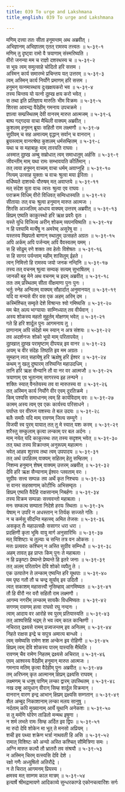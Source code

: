 ```yaml
---
title: 039 To urge and Lakshmana
title_english: 039 To urge and Lakshmana

---
```


<div class="audioEmbed"  caption="श्रीराम-हरिसीताराममूर्ति-घनपाठिभ्यां वचनम्" src="https://archive.org/download/Ramayana-recitation-Sriram-harisItArAmamUrti-Ghanapaati-v2/Kanda_5/Kanda_5_SK-039-To_urge_and_Lakshmana.mp3"></div>

मणिम् दत्त्वा ततः सीता हनूमन्तम् अथ अब्रवीत् ।  
अभिज्ञानम् अभिज्ञातम् एतत् रामस्य तत्त्वतः ॥ ५-३९-१  
मणिम् तु दृष्ट्वा रामो वै त्रयाणाम् संस्मरिष्यति ।  
वीरो जनन्या मम च राज्ञो दशरथस्य च ॥ ५-३९-२  
स भूयः त्वम् समुत्साहे चोदितो हरि सत्तम ।  
अस्मिन् कार्य समारम्भे प्रचिन्तय यत् उत्तरम् ॥ ५-३९-३  
त्वम् अस्मिन् कार्य निर्योगे प्रमाणम् हरि सत्तम ।  
हनुमन् यत्नमास्थाय दुःखक्षयकरो भव ॥ ५-३९-४  
तस्य चिन्तय यो यत्नो दुह्ख क्षय करो भवेत् ।  
स तथा इति प्रतिज्ञाय मारुतिः भीम विक्रमः ॥ ५-३९-५  
शिरसा आवन्द्य वैदेहीम् गमनाय उपचक्रमे ।  
ज्ञात्वा सम्प्रस्थितम् देवी वानरम् मारुत आत्मजम् ॥ ५-३९-६  
बाष्प गद्गदया वाचा मैथिली वाक्यम् अब्रवीत् ।  
कुशलम् हनुमन् ब्रूयाः सहितौ राम लक्ष्मणौ ॥ ५-३९-७  
सुग्रीवम् च सह अमात्यम् वृद्धान् सर्वान् च वानरान् ।  
ब्रुयस्त्वाम् वानरश्रेष्ठ कुशलम् धर्मसम्हितम् ॥ ५-३९-८  
यथा च स महाबाहुः माम् तारयति राघवः ।  
अस्मात् दुह्ख अम्बु सम्रोधात् त्वम् समाधातुम् अर्हसि ॥ ५-३९-९  
जीवन्तीम् माम् यथा रामः सम्भावयति कीर्तिमान् ।  
तत् त्वया हनुमन् वाच्यम् वाचा धर्मम् अवाप्नुहि ॥ ५-३९-१०  
नित्यम् उत्साह युक्ताः च वाचः श्रुत्वा मया ईरिताः ।  
वर्धिष्यते दाशरथेः पौरुषम् मत् अवाप्तये ॥ ५-३९-११  
मत् संदेश युता वाचः त्वत्तः श्रुत्वा एव राघवः ।  
पराक्रम विधिम् वीरो विधिवत् सम्विधास्यति ॥ ५-३९-१२  
सीतायाः तत् वचः श्रुत्वा हनुमान् मारुत आत्मजः ।  
शिरसि अञ्जलिम् आधाय वाक्यम् उत्तरम् अब्रवीत् ॥ ५-३९-१३  
क्षिप्रम् एष्यति काकुत्स्थो हरि ऋक्ष प्रवरैः वृतः ।  
यस्ते युधि विजित्य अरीन् शोकम् व्यपनयिष्यति ॥ ५-३९-१४  
न हि पश्यामि मर्त्येषु न अमरेष्व् असुरेषु वा ।  
यस्तस्य ष्खिपतो बाणान् स्थातुम् उत्सहते अग्रतः ॥ ५-३९-१५  
अपि अर्कम् अपि पर्जन्यम् अपि वैवस्वतम् यमम् ।  
स हि सोढुम् रणे शक्तः तव हेतोः विशेषतः ॥ ५-३९-१६  
स हि सागर पर्यन्ताम् महीम् शासितुम् ईहते ।  
त्वन् निमित्तो हि रामस्य जयो जनक नन्दिनि ॥ ५-३९-१७  
तस्य तत् वचनम् श्रुत्वा सम्यक् सत्यम् सुभाषितम् ।  
जानकी बहु मेने अथ वचनम् च इदम् अब्रवीत् ॥ ५-३९-१८  
ततः तम् प्रस्थितम् सीता वीक्षमाणा पुनः पुनः ।  
भर्तुः स्नेह अन्वितम् वाक्यम् सौहार्दात् अनुमानयत् ॥ ५-३९-१९  
यदि वा मन्यसे वीर वस एक अहम् अरिम् दम ।  
कस्मिंश्चित् सम्वृते देशे विश्रान्तः श्वो गमिष्यसि ॥ ५-३९-२०  
मम चेत् अल्प भाग्यायाः साम्निध्यात् तव वीर्यवान् ।  
अस्य शोकस्य महतो मुहूर्तम् मोक्षणम् भवेत् ॥ ५-३९-२१  
गते हि हरि शार्दूल पुनः आगमनाय तु ।  
प्राणानाम् अपि संदेहो मम स्यान् न अत्र संशयः ॥ ५-३९-२२  
तव अदर्शनजः शोको भूयो माम् परितापयेत् ।  
दुह्खात् दुह्ख परामृष्टाम् दीपयन्न् इव वानर ॥ ५-३९-२३  
अयम् च वीर संदेहः तिष्ठति इव मम अग्रतः ।  
सुमहान् त्वत् सहायेषु हरि ऋक्षेषु हरि ईश्वर ॥ ५-३९-२४  
कथम् नु खलु दुष्पारम् तरिष्यन्ति महाउदधिम् ।  
तानि हरि ऋक्ष सैन्यानि तौ वा नर वर आत्मजौ ॥ ५-३९-२५  
त्रयाणाम् एव भूतानाम् सागरस्य इह लन्घने ।  
शक्तिः स्यात् वैनतेयस्य तव वा मारुतस्य वा ॥ ५-३९-२६  
तत् अस्मिन् कार्य निर्योगे वीर एवम् दुरतिक्रमे ।  
किम् पश्यसि समाधानम् त्वम् हि कार्यविदाम् वरः ॥ ५-३९-२७  
कामम् अस्य त्वम् एव एकः कार्यस्य परिसाधने ।  
पर्याप्तः पर वीरघ्न यशस्यः ते बल उदयः ॥ ५-३९-२८  
बलैः समग्रैः यदि माम् रावणम् जित्य सम्युगे ।  
विजयी स्व पुरम् यायात् तत् तु मे स्यात् यशः करम् ॥ ५-३९-२९  
शरैस्तु सम्कुलाम् कृत्वा लन्काम् पर बल अर्दनः ।  
माम् नयेत् यदि काकुत्स्थः तत् तस्य सदृशम् भवेत् ॥ ५-३९-३०  
तत् यथा तस्य विक्रान्तम् अनुरूपम् महात्मनः ।  
भवेत् आहव शूरस्य तथा त्वम् उपपादय ॥ ५-३९-३१  
तत् अर्थ उपहितम् वाक्यम् सहितम् हेतु सम्हितम् ।  
निशम्य हनुमान् शेषम् वाक्यम् उत्तरम् अब्रवीत् ॥ ५-३९-३२  
देवि हरि ऋक्ष सैन्यानाम् ईश्वरः प्लवताम् वरः ।  
सुग्रीवः सत्त्व सम्पन्नः तव अर्थे कृत निश्चयः ॥ ५-३९-३३  
स वानर सहस्राणाम् कोटीभिः अभिसम्वृतः ।  
क्षिप्रम् एष्यति वैदेहि राक्षसानाम् निबर्हणः ॥ ५-३९-३४  
तस्य विक्रम सम्पन्नाः सत्त्ववन्तो महाबलाः ।  
मनः सम्कल्प सम्पाता निदेशे हरयः स्थिताः ॥ ५-३९-३५  
येषाम् न उपरि न अधस्तान् न तिर्यक् सज्जते गतिः ।  
न च कर्मसु सीदन्ति महत्स्व् अमित तेजसः ॥ ५-३९-३६  
असकृत् तैः महाउत्सहैः ससागर धरा धरा ।  
प्रदक्षिणी कृता भूमिः वायु मार्ग अनुसारिभिः ॥ ५-३९-३७  
मत् विशिष्टाः च तुल्याः च सन्ति तत्र वन ओकसः ।  
मत्तः प्रत्यवरः कश्चिन् न अस्ति सुग्रीव सम्निधौ ॥ ५-३९-३८  
अहम् तावत् इह प्राप्तः किम् पुनः ते महाबलाः ।  
न हि प्रकृष्टाः प्रेष्यन्ते प्रेष्यन्ते हि इतरे जनाः ॥ ५-३९-३९  
तत् अलम् परितापेन देवि शोको व्यपैतु ते ।  
एक उत्पातेन ते लन्काम् एष्यन्ति हरि यूथपाः ॥ ५-३९-४०  
मम पृष्ठ गतौ तौ च चन्द्र सूर्याव् इव उदितौ ।  
त्वत् सकाशम् महासत्त्वौ नृसिम्हाव् आगमिष्यतः ॥ ५-३९-४१  
तौ हि वीरौ नर वरौ सहितौ राम लक्ष्मणौ ।  
आगम्य नगरीम् लन्काम् सायकैः विधमिष्यतः ॥ ५-३९-४२  
सगणम् रावणम् हत्वा राघवो रघु नन्दनः ।  
त्वाम् आदाय वर आरोहे स्व पुरम् प्रतियास्यति ॥ ५-३९-४३  
तत् आश्वसिहि भद्रम् ते भव त्वम् काल कान्क्षिणी ।  
नचिरात् द्रक्ष्यसे रामम् प्रज्वजन्तम् इव अनिलम् ॥ ५-३९-४४  
निहते राक्षस इन्द्रे च सपुत्र अमात्य बान्धवे ।  
त्वम् समेष्यसि रामेण शश अन्केन इव रोहिणी ॥ ५-३९-४५  
क्षिप्रम् त्वम् देवि शोकस्य पारम् यास्यसि मैथिलि ।  
रावणम् चैव रामेण निहतम् द्रक्ष्यसे अचिरात् ॥ ५-३९-४६  
एवम् आश्वस्य वैदेहीम् हनूमान् मारुत आत्मजः ।  
गमनाय मतिम् कृत्वा वैदेहीम् पुनः अब्रवीत् ॥ ५-३९-४७  
तम् अरिघ्नम् कृत आत्मानम् क्षिप्रम् द्रक्ष्यसि राघवम् ।  
लक्ष्मणम् च धनुष् पाणिम् लन्का द्वारम् उपस्थितम् ॥ ५-३९-४८  
नख दम्ष्ट्र आयुधान् वीरान् सिम्ह शार्दूल विक्रमान् ।  
वानरान् वारण इन्द्र आभान् क्षिप्रम् द्रक्ष्यसि सम्गतान् ॥ ५-३९-४९  
शैल अम्बुद निकाशानाम् लन्का मलय सानुषु ।  
नर्दताम् कपि मुख्यानाम् आर्ये यूथानि अनेकशः ॥ ५-३९-५०  
स तु मर्मणि घोरेण ताडितो मन्मथ इषुणा ।  
न शर्म लभते रामः सिम्ह अर्दित इव द्विपः ॥ ५-३९-५१  
मा रुदो देवि शोकेन मा भूत् ते मनसो अप्रियम् ।  
शची इव पथ्या शक्रेण भर्त्रा नाथवती हि असि ॥ ५-३९-५२  
रामात् विशिष्टः को अन्यो अस्ति कश्चित् सौमित्रिणा समः ।  
अग्नि मारुत कल्पौ तौ भ्रातरौ तव संश्रयौ ॥ ५-३९-५३  
न अस्मिन् चिरम् वत्स्यसि देवि देशे ।  
रक्षो गणैः अध्युषितो अतिरौद्रे ।  
न ते चिरात् आगमनम् प्रियस्य ।  
क्षमस्व मत् साम्गम काल मात्रम् ॥ ५-३९-५४  
इत्यार्षे श्रीमद्रामायणे आदिकाव्ये सुन्धरकाण्डे एकोनचत्वारिंशः सर्गः